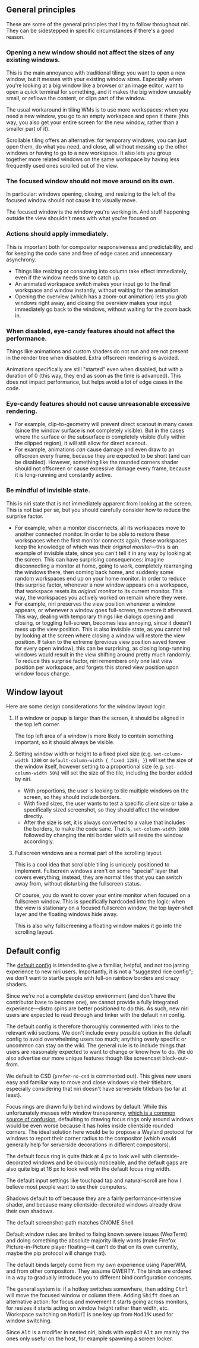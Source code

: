 ## General principles

These are some of the general principles that I try to follow throughout niri.
They can be sidestepped in specific circumstances if there's a good reason.

### Opening a new window should not affect the sizes of any existing windows.

This is the main annoyance with traditional tiling: you want to open a new window, but it messes with your existing window sizes.
Especially when you're looking at a big window like a browser or an image editor, want to open a quick terminal for something, and it makes the big window unusably small, or reflows the content, or clips part of the window.

The usual workaround in tiling WMs is to use more workspaces: when you need a new window, you go to an empty workspace and open it there (this way, you also get your entire screen for the new window, rather than a smaller part of it).

Scrollable tiling offers an alternative: for temporary windows, you can just open them, do what you need, and close, all without messing up the other windows or having to go to a new workspace.
It also lets you group together more related windows on the same workspace by having less frequently used ones scrolled out of the view.

### The focused window should not move around on its own.

In particular: windows opening, closing, and resizing to the left of the focused window should not cause it to visually move.

The focused window is the window you're working in.
And stuff happening outside the view shouldn't mess with what you're focused on.

### Actions should apply immediately.

This is important both for compositor responsiveness and predictability, and for keeping the code sane and free of edge cases and unnecessary asynchrony.

- Things like resizing or consuming into column take effect immediately, even if the window needs time to catch up.
- An animated workspace switch makes your input go to the final workspace and window instantly, without waiting for the animation.
- Opening the overview (which has a zoom-out animation) lets you grab windows right away, and closing the overview makes your input immediately go back to the windows, without waiting for the zoom back in.

### When disabled, eye-candy features should not affect the performance.

Things like animations and custom shaders do not run and are not present in the render tree when disabled.
Extra offscreen rendering is avoided.

Animations specifically are still "started" even when disabled, but with a duration of 0 (this way, they end as soon as the time is advanced).
This does not impact performance, but helps avoid a lot of edge cases in the code.

### Eye-candy features should not cause unreasonable excessive rendering.

- For example, clip-to-geometry will prevent direct scanout in many cases (since the window surface is not completely visible). But in the cases where the surface or the subsurface *is* completely visible (fully within the clipped region), it will still allow for direct scanout.
- For example, animations *can* cause damage and even draw to an offscreen every frame, because they are expected to be short (and can be disabled). However, something like the rounded corners shader should not offscreen or cause excessive damage every frame, because it is long-running and constantly active.

### Be mindful of invisible state.

This is niri state that is not immediately apparent from looking at the screen. This is not bad per se, but you should carefully consider how to reduce the surprise factor.

- For example, when a monitor disconnects, all its workspaces move to another connected monitor. In order to be able to restore these workspaces when the first monitor connects again, these workspaces keep the knowledge of which was their *original monitor*—this is an example of invisible state, since you can't tell it in any way by looking at the screen. This can have surprising consequences: imagine disconnecting a monitor at home, going to work, completely rearranging the windows there, then coming back home, and suddenly some random workspaces end up on your home monitor. In order to reduce this surprise factor, whenever a new window appears on a workspace, that workspace resets its *original monitor* to its current monitor. This way, the workspaces you actively worked on remain where they were.
- For example, niri preserves the view position whenever a window appears, or whenever a window goes full-screen, to restore it afterward. This way, dealing with temporary things like dialogs opening and closing, or toggling full-screen, becomes less annoying, since it doesn't mess up the view position. This is also invisible state, as you cannot tell by looking at the screen where closing a window will restore the view position. If taken to the extreme (previous view position saved forever for every open window), this can be surprising, as closing long-running windows would result in the view shifting around pretty much randomly. To reduce this surprise factor, niri remembers only one last view position per workspace, and forgets this stored view position upon window focus change.

## Window layout

Here are some design considerations for the window layout logic.

1. If a window or popup is larger than the screen, it should be aligned in the top left corner.

    The top left area of a window is more likely to contain something important, so it should always be visible.

1. Setting window width or height to a fixed pixel size (e.g. `set-column-width 1280` or `default-column-width { fixed 1280; }`) will set the size of the window itself, however setting to a proportional size (e.g. `set-column-width 50%`) will set the size of the tile, including the border added by niri.

    - With proportions, the user is looking to tile multiple windows on the screen, so they should include borders.
    - With fixed sizes, the user wants to test a specific client size or take a specifically sized screenshot, so they should affect the window directly.
    - After the size is set, it is always converted to a value that includes the borders, to make the code sane. That is, `set-column-width 1000` followed by changing the niri border width will resize the window accordingly.

1. Fullscreen windows are a normal part of the scrolling layout.

    This is a cool idea that scrollable tiling is uniquely positioned to implement.
    Fullscreen windows aren't on some "special" layer that covers everything; instead, they are normal tiles that you can switch away from, without disturbing the fullscreen status.

    Of course, you do want to cover your entire monitor when focused on a fullscreen window.
    This is specifically hardcoded into the logic: when the view is stationary on a focused fullscreen window, the top layer-shell layer and the floating windows hide away.

    This is also why fullscreening a floating window makes it go into the scrolling layout.

## Default config

The [default config](https://github.com/YaLTeR/niri/blob/main/resources/default-config.kdl) is intended to give a familiar, helpful, and not too jarring experience to new niri users.
Importantly, it is not a "suggested rice config"; we don't want to startle people with full-on rainbow borders and crazy shaders.

Since we're not a complete desktop environment (and don't have the contributor base to become one), we cannot provide a fully integrated experience—distro spins are better positioned to do this.
As such, new niri users are expected to read through and tinker with the default niri config.

The default config is therefore thoroughly commented with links to the relevant wiki sections.
We don't include every possible option in the default config to avoid overwhelming users too much; anything overly specific or uncommon can stay on the wiki.
The general rule is to include things that users are reasonably expected to want to change or know how to do.
We do also advertise our more unique features though like screencast block-out-from.

We default to CSD (`prefer-no-csd` is commented out).
This gives new users easy and familiar way to move and close windows via their titlebars, especially considering that niri doesn't have serverside titlebars (so far at least).

Focus rings are drawn fully behind windows by default.
While this unfortunately messes with window transparency, [which is a common source of confusion](./FAQ.md#why-are-transparent-windows-tinted-why-is-the-borderfocus-ring-showing-up-through-semitransparent-windows), defaulting to drawing focus rings only around windows would be even worse because it has holes inside clientside rounded corners.
The ideal solution here would be to propose a Wayland protocol for windows to report their corner radius to the compositor (which would generally help for serverside decorations in different compositors).

The default focus ring is quite thick at 4 px to look well with clientside-decorated windows and be obviously noticeable, and the default gaps are also quite big at 16 px to look well with the default focus ring width.

The default input settings like touchpad tap and natural-scroll are how I believe most people want to use their computers.

Shadows default to off because they are a fairly performance-intensive shader, and because many clientside-decorated windows already draw their own shadows.

The default screenshot-path matches GNOME Shell.

Default window rules are limited to fixing known severe issues (WezTerm) and doing something the absolute majority likely wants (make Firefox Picture-in-Picture player floating—it can't do that on its own currently, maybe the pip protocol will change that).

The default binds largely come from my own experience using PaperWM, and from other compositors.
They assume QWERTY.
The binds are ordered in a way to gradually introduce you to different bind configuration concepts.

The general system is: if a hotkey switches somewhere, then adding <kbd>Ctrl</kbd> will move the focused window or column there.
Adding <kbd>Shift</kbd> does an alternative action: for focus and movement it starts going across monitors, for resizes it starts acting on window height rather than width, etc.
Workspace switching on <kbd>Mod</kbd><kbd>U</kbd>/<kbd>I</kbd> is one key up from <kbd>Mod</kbd><kbd>J</kbd>/<kbd>K</kbd> used for window switching.

Since <kbd>Alt</kbd> is a modifier in nested niri, binds with explicit <kbd>Alt</kbd> are mainly the ones only useful on the host, for example spawning a screen locker.
